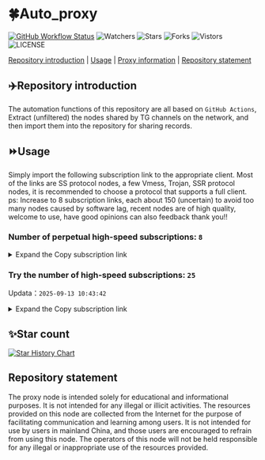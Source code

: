 # 🍀Auto_proxy
[![GitHub Workflow Status](https://img.shields.io/github/actions/workflow/status/PangTouY00/Auto_proxy/main.yml?branch=main)](https://github.com/PangTouY00/Auto_proxy/actions/workflows/main.yml?branch=main) 
![Watchers](https://img.shields.io/github/watchers/w1770946466/Auto_proxy) ![Stars](https://img.shields.io/github/stars/PangTouY00/Auto_proxy) ![Forks](https://img.shields.io/github/forks/w1770946466/Auto_proxy) ![Vistors](https://visitor-badge.laobi.icu/badge?page_id=PangTouY00.Auto_proxy) ![LICENSE](https://img.shields.io/badge/license-CC%20BY--SA%204.0-green.svg)

[Repository introduction](https://github.com/PangTouY00/Auto_proxy#Repositoryintroduction) | [Usage](https://github.com/PangTouY00/Auto_proxy#Usage) | [Proxy information](https://github.com/PangTouY00/Auto_proxy#Proxyinformation) | [Repository statement](https://github.com/PangTouY00/Auto_proxy#Repositorystatement)

## ✈️Repository introduction
The automation functions of this repository are all based on `GitHub Actions`,
Extract (unfiltered) the nodes shared by TG channels on the network, and then import them into the repository for sharing records.

## ⏩Usage
Simply import the following subscription link to the appropriate client. Most of the links are SS protocol nodes, a few Vmess, Trojan, SSR protocol nodes, it is recommended to choose a protocol that supports a full client.
ps: Increase to 8 subscription links, each about 150 (uncertain) to avoid too many nodes caused by software lag, recent nodes are of high quality, welcome to use, have good opinions can also feedback thank you!!

### Number of perpetual high-speed subscriptions: `8`

<details>
  <summary>Expand the Copy subscription link</summary>

  
- [Multiprotocol Base64 encoding](https://raw.githubusercontent.com/PangTouY00/Auto_proxy/main/Long_term_subscription1)
`https://raw.githubusercontent.com/PangTouY00/Auto_proxy/main/Long_term_subscription_num`
`Total number of merge nodes: 490`

- [Multiprotocol Base64 encoding](https://raw.githubusercontent.com/PangTouY00/Auto_proxy/main/Long_term_subscription1)
`https://raw.githubusercontent.com/PangTouY00/Auto_proxy/main/Long_term_subscription1`
`Total number of merge nodes: 62`

- [Multiprotocol Base64 encoding](https://raw.githubusercontent.com/PangTouY00/Auto_proxy/main/Long_term_subscription2)
`https://raw.githubusercontent.com/PangTouY00/Auto_proxy/main/Long_term_subscription2`
`Total number of merge nodes: 62`

- [Multiprotocol Base64 encoding](https://raw.githubusercontent.com/PangTouY00/Auto_proxy/main/Long_term_subscription3)
`https://raw.githubusercontent.com/PangTouY00/Auto_proxy/main/Long_term_subscription3`
`Total number of merge nodes: 62`

- [Multiprotocol Base64 encoding](https://raw.githubusercontent.com/PangTouY00/Auto_proxy/main/Long_term_subscription4)
`https://raw.githubusercontent.com/PangTouY00/Auto_proxy/main/Long_term_subscription4`
`Total number of merge nodes: 62`

- [Multiprotocol Base64 encoding](https://raw.githubusercontent.comPangTouY00/Auto_proxy/main/Long_term_subscription5)
`https://raw.githubusercontent.com/PangTouY00/Auto_proxy/main/Long_term_subscription5`
`Total number of merge nodes: 62`

- [Multiprotocol Base64 encoding](https://raw.githubusercontent.com/PangTouY00/Auto_proxy/main/Long_term_subscription6)
`https://raw.githubusercontent.com/PangTouY00/Auto_proxy/main/Long_term_subscription6`
`Total number of merge nodes: 62`

- [Multiprotocol Base64 encoding](https://raw.githubusercontent.com/PangTouY00/Auto_proxy/main/Long_term_subscription7)
`https://raw.githubusercontent.com/PangTouY00/Auto_proxy/main/Long_term_subscription7`
`Total number of merge nodes: 62`

- [Multiprotocol Base64 encoding](https://raw.githubusercontent.com/PangTouY00/Auto_proxy/main/Long_term_subscription8)
`https://raw.githubusercontent.com/PangTouY00/Auto_proxy/main/Long_term_subscription8`
`Total number of merge nodes: 56`

- [Clash subscription](https://raw.githubusercontent.com/PangTouY00/Auto_proxy/main/Long_term_subscription2.yaml)
`https://raw.githubusercontent.com/PangTouY00/Auto_proxy/main/Long_term_subscription1.yaml`


- [Clash subscription](https://raw.githubusercontent.com/PangTouY00/Auto_proxy/main/Long_term_subscription2.yaml)
`https://raw.githubusercontent.com/PangTouY00/Auto_proxy/main/Long_term_subscription2.yaml`


- [Clash subscription](https://raw.githubusercontent.com/PangTouY00/Auto_proxy/main/Long_term_subscription3.yaml)
`https://raw.githubusercontent.com/PangTouY00/Auto_proxy/main/Long_term_subscription3.yaml`
  
</details>

### Try the number of high-speed subscriptions: `25`
Updata：`2025-09-13 10:43:42`


<details>
  <summary>Expand the Copy subscription link</summary>  


































































































































































































































































































































































































































































































































































































































































































































































































































































































































































































































































































































































































































































































































































































































































































































































































































































































































































































































































































































































































































































































































































































































































































































































































































































































































































































































































































































































































































































































































































































































































































































































































































































































































































































































































































































































































































































































































































































































































































































































































































































































































































































































































































































































































































































































































































































































































































































































































































































































































































































































































































































































































































































































































































































































































































































































































































































































































































































































































































































































































































































































































































































































































































































































































































































































































































































































































































































































































































































































































































































































































































































































































































































































































































































































































































































































































































































































































































































































































































































































































































































































































































































































































































































































































































































































































































































































































































































































































































































































































































































































































































































































































































































































































































































































































































































































































































































































































































































































































































































































































































































































































































































































































































































































































































































































































































































































































































































































































































































































































































































































































































































































































































































































































































































































































































































































































































































































































































































































































































































































































































































































































































































































































































































































































































































































































































































































































































































































































































































































































































































































































































































































































































































































































































































































































































































































































































































































































































































































































































































































































































































































































































































































































































































































































































































































































































































































































































































































































































































































































































































































































































































































































































































































































































































































































































































































































































































































































































































































































































































































































































































































































































































































































































































































































































































































































































































































































































































































































































































































































































































































































































































































































































































































































































































































































































































































































































































































































































































































































































































































































































































































































































































































































































































































































































































































































































































































































































































































































































































































































































































































































































































































































































































































































































































































































































































































































































































































































































































































































































































































































































































































































































































































































































































































































































































































































































































































































































































































































































































































































































































































































































































































































































































































































































































































































































































































































































































































































































































































































































































































































































































































































































































































































































































































































































































































































































































































































































































































































































































































































































































































































































































































































































































































































































































































































































































































































































































































































































































>Trial subscription：
`https://dash.tuzivip03.top/api/v1/client/subscribe?token=988ba922d68f7df7b15054d885e28814`




>Trial subscription：
`https://gw-tokwyrfy9u.1010520.click/api/v1/client/subscribe?token=b1d8d5aec6691c68be5a22e3e7a76b35`




>Trial subscription：
`https://gw-wzpalhftjc.1010520.click/api/v1/client/subscribe?token=6bac505a4f65c73efee5fb3128392c0c`




>Trial subscription：
`https://dash.tuzivip02.top/api/v1/client/subscribe?token=a3736c53817a765e5f0061d64a2e13cb`




>Trial subscription：
`https://qingyun.zybs.eu.org/api/v1/client/subscribe?token=3c3dd3a37583be3e7cf2e2a207cf0c80`




>Trial subscription：
`https://guanwang.1010520.click/api/v1/client/subscribe?token=ae48f509702934a5eefa04fd73daa243`




>Trial subscription：
`https://gw-zubknq2tly.1010520.click/api/v1/client/subscribe?token=b3e37dde55d4560e44439a6926570b1f`




>Trial subscription：
`https://nekocloud.xx.kg/api/v1/client/subscribe?token=f61ab4c49e9bffcbee107b3423d6c584`




>Trial subscription：
`https://gw-8gdesscrja.1010520.click/api/v1/client/subscribe?token=f52fb1acbc535df96fc2cf40ac2b7563`




>Trial subscription：
`https://kingfisher.top/api/v1/client/subscribe?token=b3d770d7450ea5215b9d84de649a6d72`




>Trial subscription：
`https://sy-4dskhb.fj520.click/api/v1/client/subscribe?token=628cd5aeb0e7f1725326fab22b960b3b`




>Trial subscription：
`https://kuailefeng.xyz/api/v1/client/subscribe?token=ab533a83adb09cdea07d6c00445eb4ee`




>Trial subscription：
`https://dash.tuzivip01.top/api/v1/client/subscribe?token=9e4b548406536a40eea253c13ed25ce6`




>Trial subscription：
`https://go.yueyun.de/api/v1/client/subscribe?token=0fcd2b1d324993bd0786f3ae739be551`




>Trial subscription：
`https://v2b.zyrhk.top/api/v1/client/subscribe?token=3c51cc55c1489e12504cc15ac7ce9981`




>Trial subscription：
`https://dashuai.us/api/v1/client/subscribe?token=c480db159954874f5aa06487fcbab33c`




>Trial subscription：
`https://xiaohuolongjc.top/api/v1/client/subscribe?token=b92b16ad21f74eaacc8d2f38d99d873e`




>Trial subscription：
`https://cfvpn.com/api/v1/client/subscribe?token=b1d9d18e1662797b4d3f69396ca409ae`




>Trial subscription：
`https://yywhale.com/api/v1/client/subscribe?token=a81b8a64bb3327f1c155f2e96c291e06`




>Trial subscription：
`https://www.eeevpn.com/api/v1/client/subscribe?token=4e7de4d6deec95a56904cd9809edeb49`




>Trial subscription：
`https://www.huojian2.xyz/api/v1/client/subscribe?token=56ecce03c9bb3d88c804d09b50d08f7b`




>Trial subscription：
`https://dl.vfkum.website/api/v1/client/subscribe?token=6ad9f35b292fea2a5042162b3b1be33b`




>Trial subscription：
`https://ld88.nxxbbf.com/api/v1/client/subscribe?token=7f924689cb2fea4bb4c531e7f3619fcb`




>Trial subscription：
`https://nekocloud.qzz.io/api/v1/client/subscribe?token=588a1d7355dcfd6101b24768a8721858`




>Trial subscription：
`https://ldld.whtjdasha.com/api/v1/client/subscribe?token=334b3050963b56f63531a0bed640a046`



</details>

## ✨Star count
[![Star History Chart](https://api.star-history.com/svg?repos=PangTouY00/Auto_proxy&type=Date)](https://star-history.com/#w1770946466/Auto_proxy&Date)



## Repository statement
The proxy node is intended solely for educational and informational purposes. It is not intended for any illegal or illicit activities. The resources provided on this node are collected from the Internet for the purpose of facilitating communication and learning among users. It is not intended for use by users in mainland China, and those users are encouraged to refrain from using this node. The operators of this node will not be held responsible for any illegal or inappropriate use of the resources provided.
